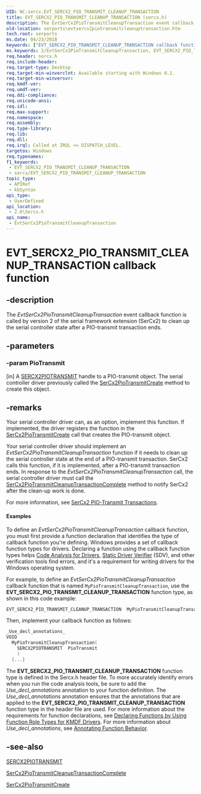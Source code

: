```yaml
---
UID: NC:sercx.EVT_SERCX2_PIO_TRANSMIT_CLEANUP_TRANSACTION
title: EVT_SERCX2_PIO_TRANSMIT_CLEANUP_TRANSACTION (sercx.h)
description: The EvtSerCx2PioTransmitCleanupTransaction event callback function is called by version 2 of the serial framework extension (SerCx2) to clean up the serial controller state after a PIO-transmit transaction ends.
old-location: serports\evtsercx2piotransmitcleanuptransaction.htm
tech.root: serports
ms.date: 04/23/2018
keywords: ["EVT_SERCX2_PIO_TRANSMIT_CLEANUP_TRANSACTION callback function"]
ms.keywords: 2/EvtSerCx2PioTransmitCleanupTransaction, EVT_SERCX2_PIO_TRANSMIT_CLEANUP_TRANSACTION, EVT_SERCX2_PIO_TRANSMIT_CLEANUP_TRANSACTION callback, EvtSerCx2PioTransmitCleanupTransaction, EvtSerCx2PioTransmitCleanupTransaction callback function [Serial Ports], serports.evtsercx2piotransmitcleanuptransaction
req.header: sercx.h
req.include-header: 
req.target-type: Desktop
req.target-min-winverclnt: Available starting with Windows 8.1.
req.target-min-winversvr: 
req.kmdf-ver: 
req.umdf-ver: 
req.ddi-compliance: 
req.unicode-ansi: 
req.idl: 
req.max-support: 
req.namespace: 
req.assembly: 
req.type-library: 
req.lib: 
req.dll: 
req.irql: Called at IRQL <= DISPATCH_LEVEL.
targetos: Windows
req.typenames: 
f1_keywords:
 - EVT_SERCX2_PIO_TRANSMIT_CLEANUP_TRANSACTION
 - sercx/EVT_SERCX2_PIO_TRANSMIT_CLEANUP_TRANSACTION
topic_type:
 - APIRef
 - kbSyntax
api_type:
 - UserDefined
api_location:
 - 2.0\Sercx.h
api_name:
 - EvtSerCx2PioTransmitCleanupTransaction
---
```


# EVT_SERCX2_PIO_TRANSMIT_CLEANUP_TRANSACTION callback function


## -description

The <i>EvtSerCx2PioTransmitCleanupTransaction</i> event callback function is called by version 2 of the serial framework extension (SerCx2) to clean up the serial controller state after a PIO-transmit transaction ends.

## -parameters

### -param PioTransmit 

[in]
A <a href="/windows-hardware/drivers/serports/sercx2-object-handles">SERCX2PIOTRANSMIT</a> handle to a PIO-transmit object. The serial controller driver previously called the <a href="/windows-hardware/drivers/ddi/sercx/nf-sercx-sercx2piotransmitcreate">SerCx2PioTransmitCreate</a> method to create this object.

## -remarks

Your serial controller driver can, as an option, implement this function. If implemented, the driver registers the function in the <a href="/windows-hardware/drivers/ddi/sercx/nf-sercx-sercx2piotransmitcreate">SerCx2PioTransmitCreate</a> call that creates the PIO-transmit object.

Your serial controller driver should implement an <i>EvtSerCx2PioTransmitCleanupTransaction</i> function if it needs to clean up the serial controller state at the end of a PIO-transmit transaction. SerCx2 calls this function, if it is implemented, after a PIO-transmit transaction ends. In response to the <i>EvtSerCx2PioTransmitCleanupTransaction</i> call, the serial controller driver must call the <a href="/windows-hardware/drivers/ddi/sercx/nf-sercx-sercx2piotransmitcleanuptransactioncomplete">SerCx2PioTransmitCleanupTransactionComplete</a> method to notify SerCx2 after the clean-up work is done.

For more information, see <a href="/previous-versions/dn265336(v=vs.85)">SerCx2 PIO-Transmit Transactions</a>.


#### Examples

To define an <i>EvtSerCx2PioTransmitCleanupTransaction</i> callback function, you must first provide a function declaration that identifies the type of callback function you're defining. Windows provides a set of callback function types for drivers. Declaring a function using the callback function types helps <a href="/windows-hardware/drivers/devtest/code-analysis-for-drivers">Code Analysis for Drivers</a>, <a href="/windows-hardware/drivers/devtest/static-driver-verifier">Static Driver Verifier</a> (SDV), and other verification tools find errors, and it's a requirement for writing drivers for the Windows operating system.

For example, to define an <i>EvtSerCx2PioTransmitCleanupTransaction</i> callback function that is named <code>MyPioTransmitCleanupTransaction</code>, use the <b>EVT_SERCX2_PIO_TRANSMIT_CLEANUP_TRANSACTION</b> function type, as shown in this code example:


```cpp
EVT_SERCX2_PIO_TRANSMIT_CLEANUP_TRANSACTION  MyPioTransmitCleanupTransaction;
```

Then, implement your callback function as follows:


```cpp
_Use_decl_annotations_
VOID
  MyPioTransmitCleanupTransaction(
    SERCX2PIOTRANSMIT  PioTransmit
    )
  {...}
```

The <b>EVT_SERCX2_PIO_TRANSMIT_CLEANUP_TRANSACTION</b> function type is defined in the Sercx.h header file. To more accurately identify errors when you run the code analysis tools, be sure to add the _Use_decl_annotations_ annotation to your function definition. The _Use_decl_annotations_ annotation ensures that the annotations that are applied to the <b>EVT_SERCX2_PIO_TRANSMIT_CLEANUP_TRANSACTION</b> function type in the header file are used. For more information about the requirements for function declarations, see <a href="/windows-hardware/drivers/devtest/declaring-functions-by-using-function-role-types-for-kmdf-drivers">Declaring Functions by Using Function Role Types for KMDF Drivers</a>. For more information about _Use_decl_annotations_, see <a href="/visualstudio/code-quality/annotating-function-behavior">Annotating Function Behavior</a>.

<div class="code"></div>

## -see-also

<a href="/windows-hardware/drivers/serports/sercx2-object-handles">SERCX2PIOTRANSMIT</a>



<a href="/windows-hardware/drivers/ddi/sercx/nf-sercx-sercx2piotransmitcleanuptransactioncomplete">SerCx2PioTransmitCleanupTransactionComplete</a>



<a href="/windows-hardware/drivers/ddi/sercx/nf-sercx-sercx2piotransmitcreate">SerCx2PioTransmitCreate</a>
